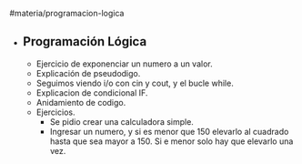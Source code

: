 #materia/programacion-logica 

+ ## Programación Lógica
	+ Ejercicio de exponenciar un numero a un valor.
	+ Explicación de pseudodigo.
	+ Seguimos viendo i/o con cin y cout, y el bucle while.
	+ Explicacion de condicional IF.
	+ Anidamiento de codigo.
	+ Ejercicios.
		+ Se pidio crear una calculadora simple.
		+ Ingresar un numero, y si es menor que 150 elevarlo al cuadrado hasta que sea mayor a 150. Si e menor solo hay que elevarlo una vez.